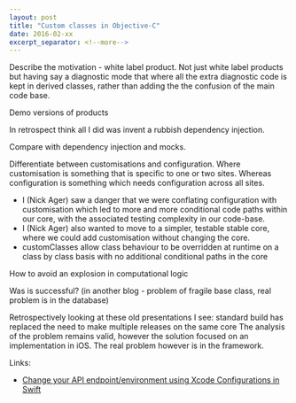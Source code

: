 ```yaml
---
layout: post
title: "Custom classes in Objective-C"
date: 2016-02-xx
excerpt_separator: <!--more-->
---
```

Describe the motivation - white label product. Not just white label products but having say a diagnostic mode that where all the extra diagnostic code is kept in derived classes, rather than adding the the confusion of the main code base.

Demo versions of products

In retrospect think all I did was invent a rubbish dependency injection.

Compare with dependency injection and mocks.

Differentiate between customisations and configuration. Where customisation is something that is specific to one or two sites. Whereas configuration is something which needs configuration across all sites.

* I (Nick Ager) saw a danger that we were conflating configuration with customisation which led to more and more conditional code paths within our core, with the associated testing complexity in our code-base.
* I (Nick Ager) also wanted to move to a simpler, testable stable core, where we could add customisation without changing the core.
* customClasses allow class behaviour to be overridden at runtime on a class by class basis with no additional conditional paths in the core

How to avoid an explosion in computational logic

Was is successful? (in another blog - problem of fragile base class, real problem is in the database)

Retrospectively looking at these old presentations I see:
standard build has replaced the need to make multiple releases on the same core
The analysis of the problem remains valid, however the solution focused on an implementation in iOS. The real problem however is in the framework.


Links:

* [Change your API endpoint/environment using Xcode Configurations in Swift](https://medium.com/@danielgalasko/change-your-api-endpoint-environment-using-xcode-configurations-in-swift-c1ad2722200e#.fwze4gplt)
